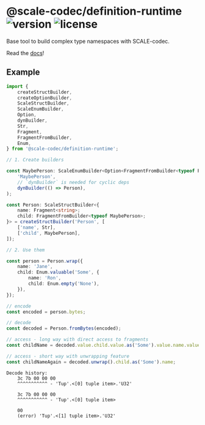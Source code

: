 # @scale-codec/definition-runtime ![version](https://img.shields.io/npm/v/@scale-codec/definition-runtime) ![license](https://img.shields.io/npm/l/@scale-codec/definition-runtime)

Base tool to build complex type namespaces with SCALE-codec.

Read the [docs](https://soramitsu.github.io/scale-codec-js-library/guide/namespaces)!

## Example

```ts
import {
    createStructBuilder,
    createOptionBuilder,
    ScaleStructBuilder,
    ScaleEnumBuilder,
    Option,
    dynBuilder,
    Str,
    Fragment,
    FragmentFromBuilder,
    Enum,
} from '@scale-codec/definition-runtime';

// 1. Create builders

const MaybePerson: ScaleEnumBuilder<Option<FragmentFromBuilder<typeof Person>>> = createOptionBuilder(
    'MaybePerson',
    // `dynBuilder` is needed for cyclic deps
    dynBuilder(() => Person),
);

const Person: ScaleStructBuilder<{
    name: Fragment<string>;
    child: FragmentFromBuilder<typeof MaybePerson>;
}> = createStructBuilder('Person', [
    ['name', Str],
    ['child', MaybePerson],
]);

// 2. Use them

const person = Person.wrap({
    name: 'Jane',
    child: Enum.valuable('Some', {
        name: 'Ron',
        child: Enum.empty('None'),
    }),
});

// encode
const encoded = person.bytes;

// decode
const decoded = Person.fromBytes(encoded);

// access - long way with direct access to fragments
const childName = decoded.value.child.value.as('Some').value.name.value;

// access - short way with unwrapping feature
const childNameAgain = decoded.unwrap().child.as('Some').name;
```

```
Decode history:
    3c 7b 00 00 00
    ^^^^^^^^^^^ - 'Tup'.<[0] tuple item>.'U32'

    3c 7b 00 00 00
    ^^^^^^^^^^^ - 'Tup'.<[0] tuple item>

    00
    (error) 'Tup'.<[1] tuple item>.'U32'

```
